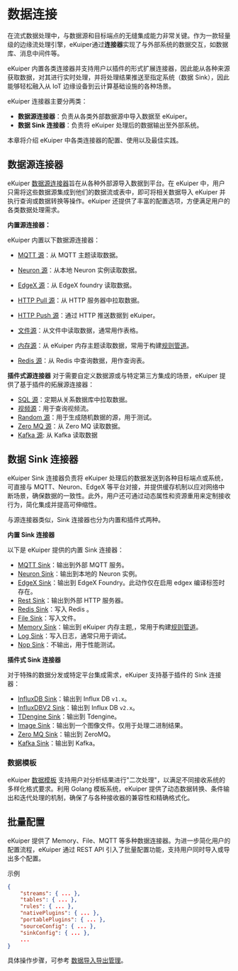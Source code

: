 # 数据连接

在流式数据处理中，与数据源和目标端点的无缝集成能力非常关键。作为一款轻量级的边缘流处理引擎，eKuiper通过**连接器**实现了与外部系统的数据交互，如数据库、消息中间件等。

eKuiper 内置各类连接器并支持用户以插件的形式扩展连接器，因此能从各种来源获取数据，对其进行实时处理，并将处理结果推送至指定系统（数据 Sink），因此能够轻松融入从 IoT 边缘设备到云计算基础设施的各种场景。

eKuiper 连接器主要分两类：

- **数据源连接器**：负责从各类外部数据源中导入数据至 eKuiper。
- **数据 Sink 连接器**：负责将 eKuiper 处理后的数据输出至外部系统。

本章将介绍 eKuiper 中各类连接器的配置、使用以及最佳实践。

## 数据源连接器

eKuiper [数据源连接器](./sources/overview.md)旨在从各种外部源导入数据到平台。在 eKuiper 中，用户只需将这些数据源集成到他们的数据流或表中，即可将相关数据导入 eKuiper 并执行查询或数据转换等操作。eKuiper 还提供了丰富的配置选项，方便满足用户的各类数据处理需求。

**内置源连接器：**

eKuiper 内置以下数据源连接器：

- [MQTT 源](./sources/builtin/mqtt.md)：从 MQTT 主题读取数据。
- [Neuron 源](./sources/builtin/neuron.md)：从本地 Neuron 实例读取数据。
- [EdgeX 源](./sources/builtin/edgex.md)：从 EdgeX foundry 读取数据。
- [HTTP Pull 源](./sources/builtin/http_pull.md)：从 HTTP 服务器中拉取数据。
- [HTTP Push 源](./sources/builtin/http_push.md)：通过 HTTP 推送数据到 eKuiper。
- [文件源](./sources/builtin/file.md)：从文件中读取数据，通常用作表格。
- [内存源](./sources/builtin/memory.md)：从 eKuiper 内存主题读取数据，常用于构建[规则管道](./rules/rule_pipeline.md)。

- [Redis 源](./sources/builtin/redis.md)：从 Redis 中查询数据，用作查询表。

**插件式源连接器**
对于需要自定义数据源或与特定第三方集成的场景，eKuiper 提供了基于插件的拓展源连接器：

- [SQL 源](./sources/plugin/sql.md)：定期从关系数据库中拉取数据。
- [视频源](./sources/plugin/video.md)：用于查询视频流。
- [Random 源](./sources/plugin/random.md)：用于生成随机数据的源，用于测试。
- [Zero MQ 源](./sources/plugin/zmq.md)：从 Zero MQ 读取数据。
- [Kafka 源](./sources/plugin/kafka.md): 从 Kafka 读取数据

## 数据 Sink 连接器

eKuiper Sink 连接器负责将 eKuiper 处理后的数据发送到各种目标端点或系统，可直接与 MQTT、Neuron、EdgeX 等平台对接，并提供缓存机制以应对网络中断场景，确保数据的一致性。此外，用户还可通过动态属性和资源重用来定制接收行为，简化集成并提高可伸缩性。

与源连接器类似，Sink 连接器也分为内置和插件式两种。

**内置 Sink 连接器**

以下是 eKuiper 提供的内置 Sink 连接器：

- [MQTT Sink](./sinks/builtin/mqtt.md)：输出到外部 MQTT 服务。
- [Neuron Sink](./sinks/builtin/neuron.md)：输出到本地的 Neuron 实例。
- [EdgeX Sink](./sinks/builtin/edgex.md)：输出到 EdgeX Foundry。此动作仅在启用 edgex 编译标签时存在。
- [Rest Sink](./sinks/builtin/rest.md)：输出到外部 HTTP 服务器。
- [Redis Sink](./sinks/builtin/redis.md)：写入 Redis 。
- [File Sink](./sinks/builtin/file.md)：写入文件。
- [Memory Sink](./sinks/builtin/memory.md)：输出到 eKuiper 内存主题,，常用于构建[规则管道](./rules/rule_pipeline.md)。
- [Log Sink](./sinks/builtin/log.md)：写入日志，通常只用于调试。
- [Nop Sink](./sinks/builtin/nop.md)：不输出，用于性能测试。

**插件式 Sink 连接器**

对于特殊的数据分发或特定平台集成需求，eKuiper 支持基于插件的 Sink 连接器：

- [InfluxDB Sink](./sinks/plugin/influx.md)：输出到 Influx DB `v1.x`。
- [InfluxDBV2 Sink](./sinks/plugin/influx2.md)：输出到 Influx DB `v2.x`。
- [TDengine Sink](./sinks/plugin/tdengine.md)：输出到 Tdengine。
- [Image Sink](./sinks/plugin/image.md)：输出到一个图像文件。仅用于处理二进制结果。
- [Zero MQ Sink](./sinks/plugin/zmq.md)：输出到 ZeroMQ。
- [Kafka Sink](./sinks/plugin/kafka.md)：输出到 Kafka。

### 数据模板

eKuiper [数据模板](./sinks/data_template.md) 支持用户对分析结果进行"二次处理"，以满足不同接收系统的多样化格式要求。利用 Golang 模板系统，eKuiper 提供了动态数据转换、条件输出和迭代处理的机制，确保了与各种接收器的兼容性和精确格式化。

## 批量配置

eKuiper 提供了 Memory、File、MQTT 等多种数据连接器。为进一步简化用户的配置流程，eKuiper 通过 REST API 引入了批量配置功能，支持用户同时导入或导出多个配置。

示例

```json
{
    "streams": { ... },
    "tables": { ... },
    "rules": { ... },
    "nativePlugins": { ... },
    "portablePlugins": { ... },
    "sourceConfig": { ... },
    "sinkConfig": { ... },
    ...
}
```

具体操作步骤，可参考 [数据导入导出管理](../api/restapi/data.md)。
